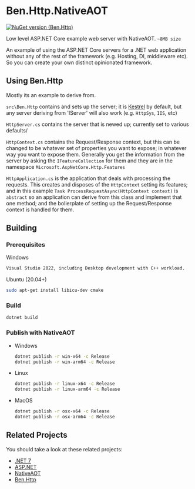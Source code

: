 # Ben.Http.NativeAOT

[![NuGet version (Ben.Http)](https://img.shields.io/nuget/v/Ben.Http.svg?style=flat-square)](https://www.nuget.org/packages/Ben.Http/)

Low level ASP.NET Core example web server with NativeAOT. `~8MB size`

An example of using the ASP.NET Core servers for a .NET web application without any of the rest of the framework (e.g. Hosting, DI, middleware etc). So you can create your own distinct opinionated framework.

## Using Ben.Http

Mostly its an example to derive from. 

`src\Ben.Http` contains and sets up the server; it is [Kestrel](https://github.com/dotnet/aspnetcore/tree/master/src/Servers/Kestrel) by default, but any server deriving from 'IServer' will also work (e.g. `HttpSys`, `IIS`, etc)

`HttpServer.cs` contains the server that is newed up; currently set to various defaults/

`HttpContext.cs` contains the Request/Response context, but this can be changed to be whatever set of properties you want to expose; in whatever way you want to expose them. Generally you get the information from the server by asking the `IFeatureCollection` for them and they are in the namespace `Microsoft.AspNetCore.Http.Features`

`HttpApplication.cs` is the application that deals with processing the requests. This creates and disposes of the `HttpContext` setting its features; and in this example `Task ProcessRequestAsync(HttpContext context)` is `abstract` so an application can derive from this class and implement that one method; and the bolierplate of setting up the Request/Response context is handled for them.

## Building

### Prerequisites

Windows

```bash
Visual Studio 2022, including Desktop development with C++ workload.
```

Ubuntu (20.04+)

```bash
sudo apt-get install libicu-dev cmake
```

### Build

```bash
dotnet build
```

### Publish with NativeAOT

- Windows
  ```bash
  dotnet publish -r win-x64 -c Release
  dotnet publish -r win-arm64 -c Release
  ```
 
- Linux
   ```bash
  dotnet publish -r linux-x64 -c Release
  dotnet publish -r linux-arm64 -c Release
  ```
  
- MacOS
  ```bash
  dotnet publish -r osx-x64 -c Release
  dotnet publish -r osx-arm64 -c Release
  ```

## Related Projects

You should take a look at these related projects:

- [.NET 7](https://github.com/dotnet/runtime)
- [ASP.NET](https://github.com/aspnet)
- [NativeAOT](https://github.com/dotnet/runtime/tree/main/src/coreclr/nativeaot)
- [Ben.Http](https://github.com/benaadams/Ben.Http)
